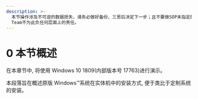 ```yaml
---
description: >-
  本节操作涉及不可逆的数据损失，请务必做好备份、三思后决定下一步；且不要做SOP未指定的动作，因没有备份、额外操作导致的数据丢失，Blessing
  Team不为此负任何层面上的责任。
---
```


# 0 本节概述

在本章节中, 将使用 Windows 10 1809\(内部版本号 17763\)进行演示。

本段落旨在概述原版 Windows™系统在实体机中的安装方式, 便于类比于定制系统的安装。

